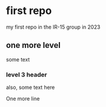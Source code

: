 # first repo

my first repo in the IR-15 group in 2023

## one more level

some text

### level 3 header

also, some text here

One more line
